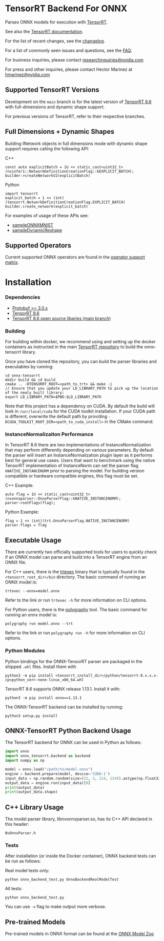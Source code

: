 <!--- SPDX-License-Identifier: Apache-2.0 -->

# TensorRT Backend For ONNX

Parses ONNX models for execution with [TensorRT](https://developer.nvidia.com/tensorrt).

See also the [TensorRT documentation](https://docs.nvidia.com/deeplearning/sdk/#inference).

For the list of recent changes, see the [changelog](docs/Changelog.md).

For a list of commonly seen issues and questions, see the [FAQ](docs/faq.md).

For business inquiries, please contact researchinquiries@nvidia.com

For press and other inquiries, please contact Hector Marinez at hmarinez@nvidia.com

## Supported TensorRT Versions

Development on the `main` branch is for the latest version of [TensorRT 8.6](https://developer.nvidia.com/nvidia-tensorrt-download) with full-dimensions and dynamic shape support.

For previous versions of TensorRT, refer to their respective branches.

## Full Dimensions + Dynamic Shapes

Building INetwork objects in full dimensions mode with dynamic shape support requires calling the following API:

C++

    const auto explicitBatch = 1U << static_cast<uint32_t>(nvinfer1::NetworkDefinitionCreationFlag::kEXPLICIT_BATCH);
    builder->createNetworkV2(explicitBatch)

Python

    import tensorrt
    explicit_batch = 1 << (int)(tensorrt.NetworkDefinitionCreationFlag.EXPLICIT_BATCH)
    builder.create_network(explicit_batch)

For examples of usage of these APIs see:
* [sampleONNXMNIST](https://github.com/NVIDIA/TensorRT/tree/main/samples/sampleOnnxMNIST)
* [sampleDynamicReshape](https://github.com/NVIDIA/TensorRT/tree/main/samples/sampleDynamicReshape)

## Supported Operators

Current supported ONNX operators are found in the [operator support matrix](docs/operators.md).

# Installation

### Dependencies

 - [Protobuf >= 3.0.x](https://github.com/google/protobuf/releases)
 - [TensorRT 8.6](https://developer.nvidia.com/tensorrt)
 - [TensorRT 8.6 open source libaries (main branch)](https://github.com/NVIDIA/TensorRT/)

### Building

For building within docker, we recommend using and setting up the docker containers as instructed in the main [TensorRT repository](https://github.com/NVIDIA/TensorRT#setting-up-the-build-environment) to build the onnx-tensorrt library.

Once you have cloned the repository, you can build the parser libraries and executables by running:

    cd onnx-tensorrt
    mkdir build && cd build
    cmake .. -DTENSORRT_ROOT=<path_to_trt> && make -j
    // Ensure that you update your LD_LIBRARY_PATH to pick up the location of the newly built library:
    export LD_LIBRARY_PATH=$PWD:$LD_LIBRARY_PATH

Note that this project has a dependency on CUDA. By default the build will look in `/usr/local/cuda` for the CUDA toolkit installation. If your CUDA path is different, overwrite the default path by providing `-DCUDA_TOOLKIT_ROOT_DIR=<path_to_cuda_install>` in the CMake command.

### InstanceNormalizaiton Performance

In TensorRT 8.6 there are two implementations of InstanceNormalization that may perform differently depending on various parameters. By default the parser will insert an InstanceNormalization plugin layer as it performs best for general use cases. Users that want to benchmark using the native TensorRT implementation of InstanceNorm can set the parser flag `kNATIVE_INSTANCENORM` prior to parsing the model. For building version compatible or hardware compatible engines, this flag must be set.

C++ Example:

    auto flag = 1U << static_cast<uint32_t>(nvonnxparser::OnnxParserFlag::kNATIVE_INSTANCENORM);
    parser->setFlags(flag);

Python Example:

    flag = 1 << (int)(trt.OnnxParserFlag.NATIVE_INSTANCENORM)
    parser.flags = flag

## Executable Usage

There are currently two officially supported tools for users to quickly check if an ONNX model can parse and build into a TensorRT engine from an ONNX file.

For C++ users, there is the [trtexec](https://github.com/NVIDIA/TensorRT/tree/main/samples/opensource/trtexec) binary that is typically found in the `<tensorrt_root_dir>/bin` directory. The basic command of running an ONNX model is:

`trtexec --onnx=model.onnx`

Refer to the link or run `trtexec -h` for more information on CLI options.

For Python users, there is the [polygraphy](https://github.com/NVIDIA/TensorRT/tree/main/tools/Polygraphy) tool. The basic command for running an onnx model is:

`polygraphy run model.onnx --trt`

Refer to the link or run `polygraphy run -h` for more information on CLI options.

### Python Modules

Python bindings for the ONNX-TensorRT parser are packaged in the shipped `.whl` files. Install them with

    python3 -m pip install <tensorrt_install_dir>/python/tensorrt-8.x.x.x-cp<python_ver>-none-linux_x86_64.whl

TensorRT 8.6 supports ONNX release 1.13.1. Install it with:

    python3 -m pip install onnx==1.13.1

The ONNX-TensorRT backend can be installed by running:

    python3 setup.py install

## ONNX-TensorRT Python Backend Usage

The TensorRT backend for ONNX can be used in Python as follows:

```python
import onnx
import onnx_tensorrt.backend as backend
import numpy as np

model = onnx.load("/path/to/model.onnx")
engine = backend.prepare(model, device='CUDA:1')
input_data = np.random.random(size=(32, 3, 224, 224)).astype(np.float32)
output_data = engine.run(input_data)[0]
print(output_data)
print(output_data.shape)
```

## C++ Library Usage

The model parser library, libnvonnxparser.so, has its C++ API declared in this header:

    NvOnnxParser.h

### Tests

After installation (or inside the Docker container), ONNX backend tests can be run as follows:

Real model tests only:

    python onnx_backend_test.py OnnxBackendRealModelTest

All tests:

    python onnx_backend_test.py

You can use `-v` flag to make output more verbose.

## Pre-trained Models

Pre-trained models in ONNX format can be found at the [ONNX Model Zoo](https://github.com/onnx/models)
